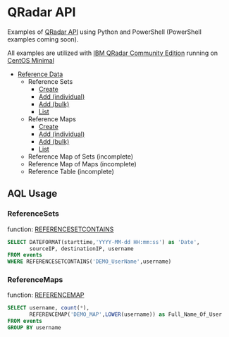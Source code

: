 # QRadar API

Examples of [QRadar API](https://www.ibm.com/support/knowledgecenter/SSKMKU/com.ibm.qradar.doc_cloud/c_rest_api_getting_started.html) using Python and PowerShell (PowerShell examples coming soon).

All examples are utilized with [IBM QRadar Community Edition](https://developer.ibm.com/qradar/ce/) running on [CentOS Minimal](https://www.centos.org/download/)
* [Reference Data](https://www.ibm.com/support/knowledgecenter/en/SS42VS_7.3.1/com.ibm.qradar.doc/c_qradar_adm_ref_data_collection_overview.html)
    * Reference Sets
        * [Create](https://github.com/stahler/QRadar/blob/master/ReferenceData/ReferenceSets/QRadar_Create_ReferenceSet.py)
        * [Add (individual)](https://github.com/stahler/QRadar/blob/master/ReferenceData/ReferenceSets/QRadar_Add_ReferenceSet.py)
        * [Add (bulk)](https://github.com/stahler/QRadar/blob/master/ReferenceData/ReferenceSets/QRadar_Add_Bulk_ReferenceSet.py)
        * [List](https://github.com/stahler/QRadar/blob/master/ReferenceData/ReferenceSets/QRadar_List_ReferenceSet.py)
    * Reference Maps
        * [Create](https://github.com/stahler/QRadar/blob/master/ReferenceData/ReferenceMaps/QRadar_Create_ReferenceMap.py)
        * [Add (individual)](https://github.com/stahler/QRadar/blob/master/ReferenceData/ReferenceMaps/QRadar_Add_ReferenceMap.py)
        * [Add (bulk)](https://github.com/stahler/QRadar/blob/master/ReferenceData/ReferenceMaps/QRadar_Add_Bulk_ReferenceMap.py)
        * [List](https://github.com/stahler/QRadar/blob/master/ReferenceData/ReferenceMaps/QRadar_List_ReferenceMap.py)
    * Reference Map of Sets (incomplete)
    * Reference Map of Maps (incomplete)
    * Reference Table (incomplete)

## AQL Usage
### ReferenceSets
function: [REFERENCESETCONTAINS](https://www.ibm.com/support/knowledgecenter/en/SS42VS_7.3.1/com.ibm.qradar.doc/r_aql_data_functions.html#r_aql_supported_functions__REFERENCESETCONTAINS)
```sql
SELECT DATEFORMAT(starttime,'YYYY-MM-dd HH:mm:ss') as 'Date',
       sourceIP, destinationIP, username
FROM events
WHERE REFERENCESETCONTAINS('DEMO_UserName',username)
```
### ReferenceMaps
function: [REFERENCEMAP](https://www.ibm.com/support/knowledgecenter/en/SS42VS_7.3.1/com.ibm.qradar.doc/r_aql_data_functions.html#r_aql_supported_functions__REFERENCEMAP)
```sql
SELECT username, count(*),
       REFERENCEMAP('DEMO_MAP',LOWER(username)) as Full_Name_Of_User
FROM events
GROUP BY username
```
